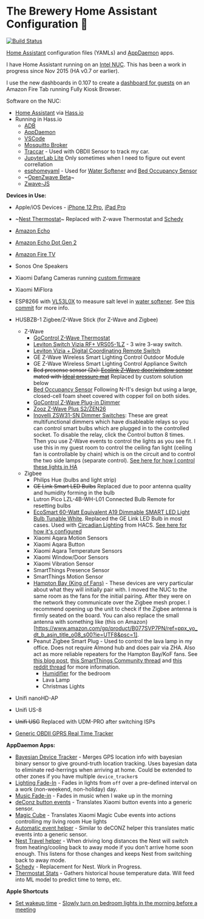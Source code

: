 # The Brewery Home Assistant Configuration 🍺
[![Build Status](https://travis-ci.org/rtclauss/hass-config.svg?branch=master)](https://travis-ci.org/rtclauss/hass-config)

[Home Assistant](https://home-assistant.io/) configuration files (YAMLs) and [AppDaemon](https://appdaemon.readthedocs.io/en/latest/) apps.

I have Home Assistant running on an [Intel NUC]().  This has been a work in progress since Nov 2015 (HA v0.7 or earlier).

I use the new dashboards in 0.107 to create a [dashboard for guests](https://github.com/rtclauss/hass-config/blob/master/ui-guest.yaml) on an Amazon Fire Tab running Fully Kiosk Browser.

Software on the NUC:
* [Home Assistant](https://home-assistant.io/) via [Hass.io](https://www.home-assistant.io/hassio/)
* Running in Hass.io
  * [ADB](https://github.com/hassio-addons/addon-adb)
  * [AppDaemon](https://github.com/hassio-addons/addon-vscode)
  * [VSCode](https://github.com/hassio-addons/addon-vscode)
  * [Mosquitto Broker](https://home-assistant.io/addons/mosquitto/)
  * [Traccar](https://github.com/hassio-addons/addon-traccar) - Used with OBDII Sensor to track my car.
  * [JupyterLab Lite](https://github.com/hassio-addons/addon-jupyterlab-lite) Only sometimes when I need to figure out event correllation
  * [esphomeyaml](https://esphomelib.com/esphomeyaml/index.html) - Used for [Water Softener](https://github.com/rtclauss/hass-config/blob/master/packages/water_softener.yaml) and [Bed Occupancy Sensor](https://github.com/rtclauss/hass-config/blob/master/esphome/bedloadcell1.yaml)
  * ~[OpenZwave Beta]()~
  * [Zwave-JS](https://www.home-assistant.io/integrations/zwave_js)

**Devices in Use:**
* Apple/iOS Devices - [iPhone 12 Pro](), [iPad Pro]()
* ~[Nest Thermostat]()~ Replaced with Z-wave Thermostat and [Schedy](https://github.com/rtclauss/hass-config/blob/master/appdaemon/apps/schedy_heating.yaml)
* [Amazon Echo](http://amzn.to/2i6mShX)
* [Amazon Echo Dot Gen 2](http://amzn.to/2hvCexj)
* [Amazon Fire TV](http://amzn.to/2iD9uPx)
* Sonos One Speakers
* Xiaomi Dafang Cameras running [custom firmware](https://github.com/EliasKotlyar/Xiaomi-Dafang-Hacks)
* Xiaomi MiFlora
* ESP8266 with [VL53L0X](https://www.amazon.com/gp/product/B07F3RH7TC/ref=ppx_yo_dt_b_asin_title_o00_s00?ie=UTF8&psc=1) to measure salt level in [water softener](https://github.com/rtclauss/hass-config/blob/master/packages/water_softener.yaml). See [this commit](https://github.com/rtclauss/hass-config/commit/85b1eade336c0fc94031241b494203fb55b3a7d8) for more info. 
* HUSBZB-1 Zigbee/Z-Wave Stick (for Z-Wave and Zigbee)
  * Z-Wave 
    * [GoControl Z-Wave Thermostat](https://www.amazon.com/GoControl-Thermostat-Z-Wave-Battery-Powered-Works/dp/B00ZIRV40K)
    * [Leviton Switch Vizia RF+ VRS05-1LZ](https://www.amazon.com/gp/product/B001HT6NKO/ref=ppx_yo_dt_b_search_asin_title?ie=UTF8&psc=1) - 3 wire 3-way switch.
    * [Leviton Vizia + Digital Coordinating Remote Switch](https://www.amazon.com/gp/product/B001HT4M70/ref=ppx_yo_dt_b_search_asin_title?ie=UTF8&psc=1)
    * GE Z-Wave Wireless Smart Lighting Control Outdoor Module
    * GE Z-Wave Wireless Smart Lighting Control Appliance Switch
    * ~~Bed presense sensor (2x): [Ecolink Z-Wave door/window sensor](https://www.amazon.com/Ecolink-Intelligent-Technology-Operated-DWZWAVE2-ECO/dp/B00HPIYJWU) mated with [Ideal pressure mat](https://www.amazon.com/Ecolink-Intelligent-Technology-Operated-DWZWAVE2-ECO/dp/B00HPIYJWU)~~ Replaced by custom solution below
    * [Bed Occupancy Sensor](https://community.home-assistant.io/t/bed-occupancy-sensor-using-parts-you-have/189490) Following N-I1's design but using a large, closed-cell foam sheet covered with copper foil on both sides.
    * [GoControl Z-Wave Plug-in Dimmer](https://www.amazon.com/GoControl-Z-Wave-Plug-Dimmer-Module/dp/B00E1OXK3A/)
    * [Zooz Z-Wave Plus S2/ZEN26](https://www.amazon.com/gp/product/B07K1T8Z74/ref=ppx_yo_dt_b_asin_title_o00_s00?ie=UTF8&psc=1)
    * [Inovelli ZSW31-SN Dimmer Switches](https://support.inovelli.com/portal/en/kb/articles/products-switches-dimmer-lzw31-sn-spec-sheet): These are great multifunctional dimmers which have disableable relays so you can control smart bulbs which are plugged in to the controlled socket. To disable the relay, click the Control button 8 times.  Then you use Z-Wave events to control the lights as you see fit.  I use this in my guest room to control the ceiling fan light (ceiling fan is controllable by chain) which is on the circuit and to control the two side lamps (separate control). [See here for how I control these lights in HA](https://github.com/rtclauss/hass-config/blob/master/packages/zigbee_zwave.yaml)
  * Zigbee
    * Philips Hue (bulbs and light strip)
    * ~~GE Link Smart LED Bulbs~~ Replaced due to poor antenna quality and humidity forming in the bulb
    * Lutron Pico LZL-4B-WH-L01 Connected Bulb Remote for resetting bulbs
    * [EcoSmart 60-Watt Equivalent A19 Dimmable SMART LED Light Bulb Tunable White](https://www.homedepot.com/p/EcoSmart-60-Watt-Equivalent-A19-Dimmable-SMART-LED-Light-Bulb-Tunable-White-2-Pack-A9A19A60WESDZ02/309683612). Replaced the GE Link LED Bulb in most cases. Used with [Circadian Lighting](https://github.com/claytonjn/hass-circadian_lighting) from HACS. [See here for how it's configured](https://github.com/rtclauss/hass-config/blob/master/packages/light.yaml#L1090)
    * Xiaomi Aqara Motion Sensors
    * Xiaomi Aqara Button
    * Xiaomi Aqara Temperature Sensors
    * Xiaomi Window/Door Sensors
    * Xiaomi Vibration Sensor
    * SmartThings Presence Sensor
    * SmartThings Motion Sensor
    * [Hampton Bay (King of Fans)](https://www.homedepot.com/p/Hampton-Bay-Universal-Wink-Enabled-White-Ceiling-Fan-Premier-Remote-Control-99432/206591100) - These devices are very particular about what they will initially pair with.  I moved the NUC to the same room as the fans for the initial pairing.  After they were on the network they communicate over the Zigbee mesh proper. I recommend opening up the unit to check if the Zigbee antenna is firmly seated on the board.  You can also replace the small antenna with something like (this on Amazon)[https://www.amazon.com/gp/product/B077SVP7PN/ref=ppx_yo_dt_b_asin_title_o08_s00?ie=UTF8&psc=1].
    * Peanut Zigbee Smart Plug - Used to control the lava lamp in my office. Does not require Almond hub and does pair via ZHA.  Also act as more reliable repeaters for the Hampton Bay/KoF fans.  See [this blog post](http://diysoldier.com/hampton-bay-smart-ceiling-fan-and-light-control/), [this SmartThings Community thread](https://community.smartthings.com/t/hampton-bay-zigbee-fan-controller/47463/476) and [this reddit thread](https://www.reddit.com/r/SmartThings/comments/a3pbnz/peanut_smartplug_best_smart_plug_ive_found_for_10/) for more information.
      * [Humidifier](https://www.amazon.com/dp/B002QAYJPO/) for the bedroom
      * Lava Lamp
      * Christmas Lights

* Unifi nanoHD-AP
* Unifi US-8
* ~~Unifi USG~~ Replaced with UDM-PRO after switching ISPs
* [Generic OBDII GPRS Real Time Tracker](https://www.aliexpress.com/item/32981833499.html?spm=a2g0s.9042311.0.0.1bfa4c4dpn9kUy)


**AppDaemon Apps:**
* [Bayesian Device Tracker](appdaemon/apps/tracker.py) - Merges GPS location info with bayesian binary sensor to give ground-truth location tracking.  Uses bayesian data to eliminate red-herrings when arriving at home.  Could be extended to other zones if you have multiple `device_tracker`s 
* [Lighting Fade-In](appdaemon/apps/brighten_lights.py) - Fades in lights from `off` over a pre-defined interval on a work (non-weekend, non-holiday) day.
* [Music Fade-in](appdaemon/apps/fade_in_music.py) - Fades in music when I wake up in the morning
* [deConz button events](appdaemon/apps/deconz_helper.py) - Translates Xiaomi button events into a generic sensor.
* [Magic Cube](appdaemon/apps/magic_cube.py) - Translates Xiaomi Magic Cube events into actions controlling my living room Hue lights
* [Automatic event helper](appdaemon/apps/automatic_helper.py) - Similar to deCONZ helper this translates matic events into a generic sensor.
* [Nest Travel helper](appdaemon/apps/nest_travel_helper.py) - When driving long distances the Nest will switch from heating/cooling back to away mode if you don't arrive home soon enough.  This listens for those changes and keeps Nest from switching back to away mode.
* [Schedy](appdaemon/apps/schedy_heating.yaml) - Replacement for Nest. Work in Progress.
* [Thermostat Stats](https://github.com/rtclauss/hass-config/blob/master/appdaemon/apps/thermostat_stats.py) - Gathers historical house temperature data.  Will feed into ML model to predict time to temp, etc.

**Apple Shortcuts**
* [Set wakeup time](https://www.icloud.com/shortcuts/61be3701823f444dbae0de1626020025) - [Slowly turn on bedroom lights in the morning before a meeting](https://github.com/rtclauss/hass-config/blob/master/packages/workday.yaml#L107)
